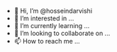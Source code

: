 - 👋 Hi, I’m @hosseindarvishi
- 👀 I’m interested in ...
- 🌱 I’m currently learning ...
- 💞️ I’m looking to collaborate on ...
- 📫 How to reach me ...

<!---
hosseindarvishi/hosseindarvishi is a ✨ special ✨ repository because its `README.md` (this file) appears on your GitHub profile.
You can click the Preview link to take a look at your changes.
--->
